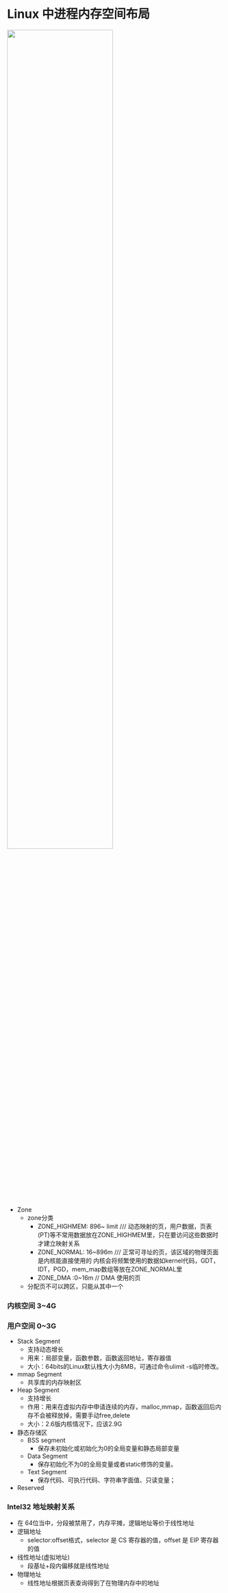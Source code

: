 Linux 中进程内存空间布局
=====================================

<img src="https://upload-images.jianshu.io/upload_images/20239824-ec70cedc24ced548.jpg?imageMogr2/auto-orient/strip|imageView2/2/w/1065" width="70%">

- Zone
  - zone分类
    - ZONE_HIGHMEM: 896~ limit  /// 动态映射的页，用户数据，页表(PT)等不常用数据放在ZONE_HIGHMEM里，只在要访问这些数据时才建立映射关系
    - ZONE_NORMAL: 16~896m /// 正常可寻址的页，该区域的物理页面是内核能直接使用的
      内核会将频繁使用的数据如kernel代码，GDT，IDT，PGD，mem_map数组等放在ZONE_NORMAL里
    - ZONE_DMA :0~16m // DMA 使用的页
  - 分配页不可以跨区，只能从其中一个
### 内核空间 3~4G

### 用户空间 0~3G
- Stack Segment
    - 支持动态增长
    - 用来：局部变量，函数参数，函数返回地址，寄存器值
    - 大小：64bits的Linux默认栈大小为8MB，可通过命令ulimit -s临时修改。
- mmap Segment
    - 共享库的内存映射区
- Heap Segment
    - 支持增长 
    - 作用：用来在虚拟内存中申请连续的内存，malloc,mmap，函数返回后内存不会被释放掉，需要手动free,delete 
    - 大小：2.6版内核情况下，应该2.9G
- 静态存储区
    - BSS segment
        - 保存未初始化或初始化为0的全局变量和静态局部变量
    - Data Segment
        - 保存初始化不为0的全局变量或者static修饰的变量。
    - Text Segment
        - 保存代码、可执行代码、字符串字面值、只读变量；
- Reserved



### Intel32 地址映射关系
- 在 64位当中，分段被禁用了，内存平摊，逻辑地址等价于线性地址
- 逻辑地址
  - selector:offset格式，selector 是 CS 寄存器的值，offset 是 EIP 寄存器的值
- 线性地址(虚拟地址)
    - 段基址+段内偏移就是线性地址
- 物理地址
    - 线性地址根据页表查询得到了在物理内存中的地址